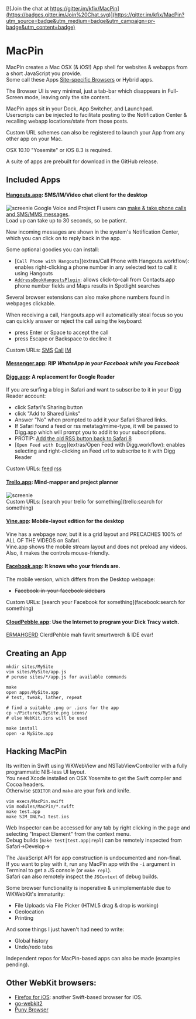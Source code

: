 [![Join the chat at https://gitter.im/kfix/MacPin](https://badges.gitter.im/Join%20Chat.svg)](https://gitter.im/kfix/MacPin?utm_source=badge&utm_medium=badge&utm_campaign=pr-badge&utm_content=badge)
# MacPin
MacPin creates a Mac OSX (& iOS!) App shell for websites & webapps from a short JavaScript you provide.  
Some call these Apps [Site-specific Browsers](https://en.wikipedia.org/wiki/Site-specific_browser) or Hybrid apps.  

The Browser UI is very minimal, just a tab-bar which disappears in Full-Screen mode, leaving only the site content.   

MacPin apps sit in your Dock, App Switcher, and Launchpad.  
Userscripts can be injected to facilitate posting to the Notification Center & recalling webapp locations/state from those posts.   

Custom URL schemes can also be registered to launch your App from any other app on your Mac.  

OSX 10.10 "Yosemite" or iOS 8.3 is required.  

A suite of apps are prebuilt for download in the GitHub release.

## Included Apps

#### [Hangouts.app](http://plus.google.com/hangouts): SMS/IM/Video chat client for the desktop 
![screenie](/sites/Hangouts/screenshot.jpg?raw=true)
Google Voice and Project Fi users can [make & take phone calls and SMS/MMS messages](http://fi.google.com/about/faq/#talk-and-text-4).  
Load up can take up to 30 seconds, so be patient.   

New incoming messages are shown in the system's Notification Center,  
which you can click on to reply back in the app.

Some optional goodies you can install:  
* [`Call Phone with Hangouts`](extras/Call Phone with Hangouts.workflow): enables right-clicking a phone number in any selected text to call it using Hangouts  
* [`AddressBookHangoutsPlugin`](extras/AddressBookHangoutsPlugin): allows click-to-call from Contacts.app phone number fields and Maps results in Spotlight searches

Several browser extensions can also make phone numbers found in webpages clickable.

When receiving a call, Hangouts.app will automatically steal focus so you can quickly answer or reject the call using the keyboard:  

* press Enter or Space to accept the call
* press Escape or Backspace to decline it

Custom URLs: [SMS](sms:5558675309) [Call](tel:18001234567) [IM](hangouts:coolguy@example.com)

#### [Messenger.app](https://www.messenger.com/hangouts): RIP *WhatsApp in your Facebook while you Facebook*

#### [Digg.app](http://digg.com/reader): A replacement for Google Reader
If you are surfing a blog in Safari and want to subscribe to it in your Digg Reader account:  

* click Safari's Sharing button
* click "Add to Shared Links"
* Answer "No" when prompted to add it your Safari Shared links.
* If Safari found a feed or rss metatag/mime-type, it will be passed to Digg.app which will prompt you to add it to your subscriptions.  
* PROTIP: [Add the old RSS button back to Safari 8](http://www.red-sweater.com/blog/2624/subscribe-to-feed-safari-extension)
* [`Open Feed with Digg`](extras/Open Feed with Digg.workflow): enables selecting and right-clicking an Feed url to subscribe to it with Digg Reader

Custom URLs: [feed](feed:http://example.com/sampleblog.xml) [rss](rss://example.com/sampleblog.xml)

#### [Trello.app](http://trello.com): Mind-mapper and project planner
![screenie](/sites/Trello/screenshot.jpg?raw=true)  
Custom URLs: [search your trello for something](trello:search for something)

#### [Vine.app](http://vine.co): Mobile-layout edition for the desktop
Vine has a webpage now, but it is a grid layout and PRECACHES 100% of ALL OF THE VIDEOS on Safari.   
Vine.app shows the mobile stream layout and does not preload any videos.  
Also, it makes the controls mouse-friendly.  

#### [Facebook.app](https://m.facebook.com/home.php): It knows who your friends are.
The mobile version, which differs from the Desktop webpage:

* ~~Facebook-in-your-facebook sidebars~~


Custom URLs: [search your Facebook for something](facebook:search for something)

#### [CloudPebble.app](https://cloudpebble.net/ide): Use the Internet to program your Dick Tracy watch.
[ERMAHGERD](http://knowyourmeme.com/memes/ermahgerd) ClerdPehble mah favrit smurtwerch & IDE evar!


## Creating an App

```
mkdir sites/MySite
vim sites/MySite/app.js
# peruse sites/*/app.js for available commands

make
open apps/MySite.app
# test, tweak, lather, repeat

# find a suitable .png or .icns for the app
cp ~/Pictures/MySite.png icons/
# else WebKit.icns will be used

make install
open -a MySite.app

```

## Hacking MacPin

Its written in Swift using WKWebView and NSTabViewController with a fully programmatic NIB-less UI layout.  
You need Xcode installed on OSX Yosemite to get the Swift compiler and Cocoa headers.  
Otherwise `$EDITOR` and `make` are your fork and knife.

```
vim execs/MacPin.swift
vim modules/MacPin/*.swift
make test.app
make SIM_ONLY=1 test.ios
```

Web Inspector can be accessed for any tab by right clicking in the page and selecting "Inspect Element" from the context menu.  
Debug builds (`make test|test.app|repl`) can be remotely inspected from Safari->Develop-><ComputerName> 

The JavaScript API for app construction is undocumented and non-final.  
If you want to play with it, run any MacPin app with the `-i` argument in Terminal to get a JS console (or `make repl`).  
Safari can also remotely inspect the `JSContext` of debug builds. 

Some browser functionality is inoperative & unimplementable due to WKWebKit's immaturity:

* File Uploads via File Picker (HTML5 drag & drop is working)
* Geolocation
* Printing

And some things I just haven't had need to write:   

* Global history
* Undo/redo tabs

Independent repos for MacPin-based apps can also be made (examples pending). 

## Other WebKit browsers:

* [Firefox for iOS](https://github.com/mozilla/firefox-ios/): another Swift-based browser for iOS.
* [go-webkit2](https://github.com/sourcegraph/go-webkit2)
* [Puny Browser](https://github.com/ahungry/puny-browser)
